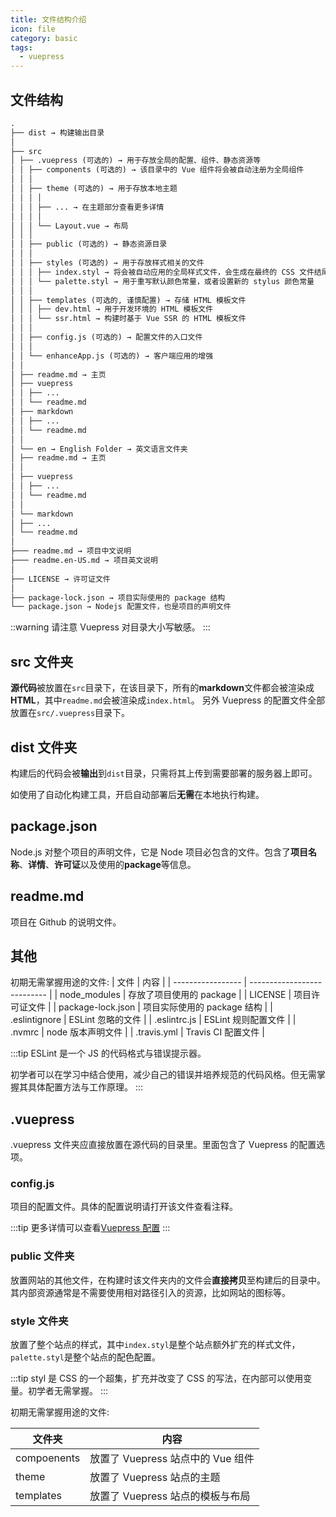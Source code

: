 ```yaml
---
title: 文件结构介绍
icon: file
category: basic
tags:
  - vuepress
---
```


## 文件结构

```md
.
├── dist → 构建输出目录
│
├── src
│ ├── .vuepress (可选的) → 用于存放全局的配置、组件、静态资源等
│ │ ├── components (可选的) → 该目录中的 Vue 组件将会被自动注册为全局组件
│ │ │
│ │ ├── theme (可选的) → 用于存放本地主题
│ │ │ │
│ │ │ ├── ... → 在主题部分查看更多详情
│ │ │ │
│ │ │ └── Layout.vue → 布局
│ │ │
│ │ ├── public (可选的) → 静态资源目录
│ │ │
│ │ ├── styles (可选的) → 用于存放样式相关的文件
│ │ │ ├── index.styl → 将会被自动应用的全局样式文件，会生成在最终的 CSS 文件结尾，具有比默认样式更高的优先级。
│ │ │ └── palette.styl → 用于重写默认颜色常量，或者设置新的 stylus 颜色常量
│ │ │
│ │ ├── templates (可选的, 谨慎配置) → 存储 HTML 模板文件
│ │ │ ├── dev.html → 用于开发环境的 HTML 模板文件
│ │ │ └── ssr.html → 构建时基于 Vue SSR 的 HTML 模板文件
│ │ │
│ │ ├── config.js (可选的) → 配置文件的入口文件
│ │ │
│ │ └── enhanceApp.js (可选的) → 客户端应用的增强
│ │
│ ├── readme.md → 主页
│ ├── vuepress
│ │ ├── ...
│ │ └── readme.md
│ ├── markdown
│ │ ├── ...
│ │ └── readme.md
│ │
│ └── en → English Folder → 英文语言文件夹
│ ├── readme.md → 主页
│ │
│ ├── vuepress
│ │ ├── ...
│ │ └── readme.md
│ │
│ └── markdown
│ ├── ...
│ └── readme.md
│
├─── readme.md → 项目中文说明
├─── readme.en-US.md → 项目英文说明
│
├── LICENSE → 许可证文件
│
├── package-lock.json → 项目实际使用的 package 结构
└── package.json → Nodejs 配置文件，也是项目的声明文件
```

::warning
请注意 Vuepress 对目录大小写敏感。
:::

## src 文件夹

**源代码**被放置在`src`目录下，在该目录下，所有的**markdown**文件都会被渲染成**HTML**，其中`readme.md`会被渲染成`index.html`。 另外 Vuepress 的配置文件全部放置在`src/.vuepress`目录下。

## dist 文件夹

构建后的代码会被**输出**到`dist`目录，只需将其上传到需要部署的服务器上即可。

如使用了自动化构建工具，开启自动部署后**无需**在本地执行构建。

## package.json

Node.js 对整个项目的声明文件，它是 Node 项目必包含的文件。包含了**项目名称**、**详情**、**许可证**以及使用的**package**等信息。

## readme.md

项目在 Github 的说明文件。

## 其他

初期无需掌握用途的文件:
| 文件 | 内容 |
| ----------------- | --------------------------- |
| node_modules | 存放了项目使用的 package |
| LICENSE | 项目许可证文件 |
| package-lock.json | 项目实际使用的 package 结构 |
| .eslintignore | ESLint 忽略的文件 |
| .eslintrc.js | ESLint 规则配置文件 |
| .nvmrc | node 版本声明文件 |
| .travis.yml | Travis CI 配置文件 |

:::tip
ESLint 是一个 JS 的代码格式与错误提示器。

初学者可以在学习中结合使用，减少自己的错误并培养规范的代码风格。但无需掌握其具体配置方法与工作原理。
:::

## .vuepress

.vuepress 文件夹应直接放置在源代码的目录里。里面包含了 Vuepress 的配置选项。

### config.js

项目的配置文件。具体的配置说明请打开该文件查看注释。

:::tip
更多详情可以查看[Vuepress 配置](https://v1.vuepress.vuejs.org/zh/config/)
:::

### public 文件夹

放置网站的其他文件，在构建时该文件夹内的文件会**直接拷贝**至构建后的目录中。其内部资源通常是不需要使用相对路径引入的资源，比如网站的图标等。

### style 文件夹

放置了整个站点的样式，其中`index.styl`是整个站点额外扩充的样式文件，`palette.styl`是整个站点的配色配置。

:::tip
styl 是 CSS 的一个超集，扩充并改变了 CSS 的写法，在内部可以使用变量。初学者无需掌握。
:::

初期无需掌握用途的文件:

| 文件夹      | 内容                              |
| ----------- | --------------------------------- |
| compoenents | 放置了 Vuepress 站点中的 Vue 组件 |
| theme       | 放置了 Vuepress 站点的主题        |
| templates   | 放置了 Vuepress 站点的模板与布局  |
